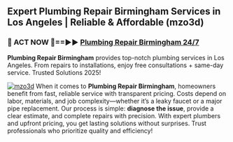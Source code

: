 ## Expert Plumbing Repair Birmingham Services in Los Angeles | Reliable & Affordable (mzo3d)  

<h3>🚿 ACT NOW 🌟==►► <a href="https://tinyurl.com/2ne6vx2x" rel="nofollow">Plumbing Repair Birmingham 24/7</a></h3>

**Plumbing Repair Birmingham** provides top-notch plumbing services in Los Angeles. From repairs to installations, enjoy free consultations + same-day service. Trusted Solutions 2025!

[![mzo3d](https://i.imgur.com/4PFF4AK.jpeg)](https://tinyurl.com/2ne6vx2x)
When it comes to **Plumbing Repair Birmingham**, homeowners benefit from fast, reliable service with transparent pricing. Costs depend on labor, materials, and job complexity—whether it’s a leaky faucet or a major pipe replacement. Our process is simple: **diagnose the issue**, provide a clear estimate, and complete repairs with precision. With expert plumbers and upfront pricing, you get lasting solutions without surprises. Trust professionals who prioritize quality and efficiency!